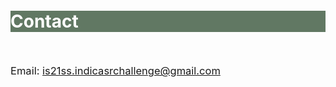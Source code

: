 <br>
<br>
<br>
<br>
<br>
<div class="widewrapper pagetitle">
  <div class="container" style="background-color:#617863">
    <h1 style="color:white;">Contact</h1>
  </div>
</div>
<br>

<p style="font-size:16.5px;">Email: <a href='mailto:is21ss.indicasrchallenge@gmail.com'>is21ss.indicasrchallenge@gmail.com</a> </p>

